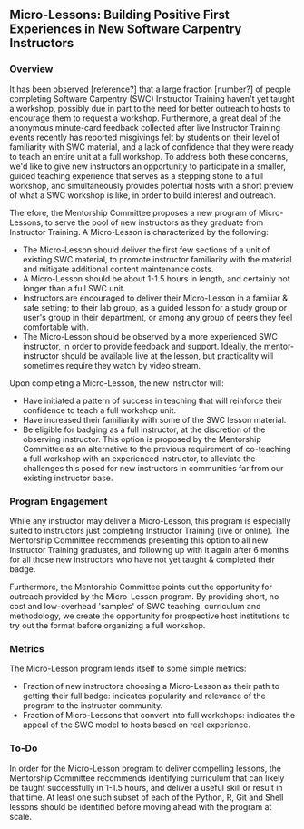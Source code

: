 ## Micro-Lessons: Building Positive First Experiences in New Software Carpentry Instructors

### Overview

It has been observed [reference?] that a large fraction [number?] of people completing Software Carpentry (SWC) Instructor Training haven't yet taught a workshop, possibly due in part to the need for better outreach to hosts to encourage them to request a workshop. Furthermore, a great deal of the anonymous minute-card feedback collected after live Instructor Training events recently has reported misgivings felt by students on their level of familiarity with SWC material, and a lack of confidence that they were ready to teach an entire unit at a full workshop. To address both these concerns, we'd like to give new instructors an opportunity to participate in a smaller, guided teaching experience that serves as a stepping stone to a full workshop, and simultaneously provides potential hosts with a short preview of what a SWC workshop is like, in order to build interest and outreach.

Therefore, the Mentorship Committee proposes a new program of Micro-Lessons, to serve the pool of new instructors as they graduate from Instructor Training. A Micro-Lesson is characterized by the following:

 - The Micro-Lesson should deliver the first few sections of a unit of existing SWC material, to promote instructor familiarity with the material and mitigate additional content maintenance costs.
 - A Micro-Lesson should be about 1-1.5 hours in length, and certainly not longer than a full SWC unit.
 - Instructors are encouraged to deliver their Micro-Lesson in a familiar & safe setting; to their lab group, as a guided lesson for a study group or user's group in their department, or among any group of peers they feel comfortable with.
 - The Micro-Lesson should be observed by a more experienced SWC instructor, in order to provide feedback and support. Ideally, the mentor-instructor should be available live at the lesson, but practicality will sometimes require they watch by video stream.

Upon completing a Micro-Lesson, the new instructor will:
 - Have initiated a pattern of success in teaching that will reinforce their confidence to teach a full workshop unit.
 - Have increased their familiarity with some of the SWC lesson material.
 - Be eligible for badging as a full instructor, at the discretion of the observing instructor. This option is proposed by the Mentorship Committee as an alternative to the previous requirement of co-teaching a full workshop with an experienced instructor, to alleviate the challenges this posed for new instructors in communities far from our existing instructor base.


### Program Engagement

While any instructor may deliver a Micro-Lesson, this program is especially suited to instructors just completing Instructor Training (live or online). The Mentorship Committee recommends presenting this option to all new Instructor Training graduates, and following up with it again after 6 months for all those new instructors who have not yet taught & completed their badge.

Furthermore, the Mentorship Committee points out the opportunity for outreach provided by the Micro-Lesson program. By providing short, no-cost and low-overhead 'samples' of SWC teaching, curriculum and methodology, we create the opportunity for prospective host institutions to try out the format before organizing a full workshop.


### Metrics

The Micro-Lesson program lends itself to some simple metrics:

 - Fraction of new instructors choosing a Micro-Lesson as their path to getting their full badge: indicates popularity and relevance of the program to the instructor community.
 - Fraction of Micro-Lessons that convert into full workshops: indicates the appeal of the SWC model to hosts based on real experience.

### To-Do

In order for the Micro-Lesson program to deliver compelling lessons, the Mentorship Committee recommends identifying curriculum that can likely be taught successfully in 1-1.5 hours, and deliver a useful skill or result in that time. At least one such subset of each of the Python, R, Git and Shell lessons should be identified before moving ahead with the program at scale.
